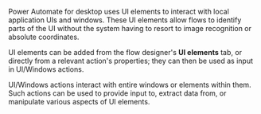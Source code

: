 Power Automate for desktop uses UI elements to interact with local application UIs and windows. These UI elements allow flows to identify parts of the UI without the system having to resort to image recognition or absolute coordinates.

UI elements can be added from the flow designer's **UI elements** tab, or directly from a relevant action's properties; they can then be used as input in UI/Windows actions.

UI/Windows actions interact with entire windows or elements within them. Such actions can be used to provide input to, extract data from, or manipulate various aspects of UI elements.
